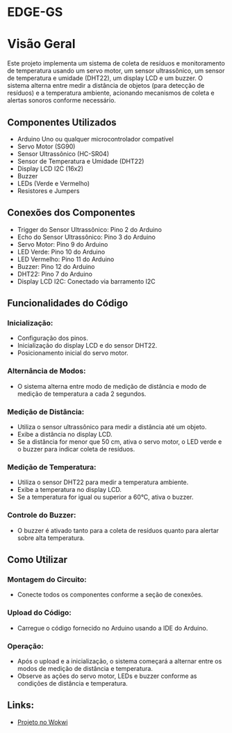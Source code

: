# EDGE-GS

# Visão Geral

Este projeto implementa um sistema de coleta de resíduos e monitoramento de temperatura usando um servo motor, um sensor ultrassônico, um sensor de temperatura e umidade (DHT22), um display LCD e um buzzer. O sistema alterna entre medir a distância de objetos (para detecção de resíduos) e a temperatura ambiente, acionando mecanismos de coleta e alertas sonoros conforme necessário.

## Componentes Utilizados

- Arduino Uno ou qualquer microcontrolador compatível
- Servo Motor (SG90)
- Sensor Ultrassônico (HC-SR04)
- Sensor de Temperatura e Umidade (DHT22)
- Display LCD I2C (16x2)
- Buzzer
- LEDs (Verde e Vermelho)
- Resistores e Jumpers

## Conexões dos Componentes

- Trigger do Sensor Ultrassônico: Pino 2 do Arduino
- Echo do Sensor Ultrassônico: Pino 3 do Arduino
- Servo Motor: Pino 9 do Arduino
- LED Verde: Pino 10 do Arduino
- LED Vermelho: Pino 11 do Arduino
- Buzzer: Pino 12 do Arduino
- DHT22: Pino 7 do Arduino
- Display LCD I2C: Conectado via barramento I2C

## Funcionalidades do Código

### Inicialização:

- Configuração dos pinos.
- Inicialização do display LCD e do sensor DHT22.
- Posicionamento inicial do servo motor.

### Alternância de Modos:

- O sistema alterna entre modo de medição de distância e modo de medição de temperatura a cada 2 segundos.

### Medição de Distância:

- Utiliza o sensor ultrassônico para medir a distância até um objeto.
- Exibe a distância no display LCD.
- Se a distância for menor que 50 cm, ativa o servo motor, o LED verde e o buzzer para indicar coleta de resíduos.

### Medição de Temperatura:

- Utiliza o sensor DHT22 para medir a temperatura ambiente.
- Exibe a temperatura no display LCD.
- Se a temperatura for igual ou superior a 60°C, ativa o buzzer.

### Controle do Buzzer:

- O buzzer é ativado tanto para a coleta de resíduos quanto para alertar sobre alta temperatura.

## Como Utilizar

### Montagem do Circuito:

- Conecte todos os componentes conforme a seção de conexões.

### Upload do Código:

- Carregue o código fornecido no Arduino usando a IDE do Arduino.

### Operação:

- Após o upload e a inicialização, o sistema começará a alternar entre os modos de medição de distância e temperatura.
- Observe as ações do servo motor, LEDs e buzzer conforme as condições de distância e temperatura.

## Links:

- [Projeto no Wokwi](https://wokwi.com/projects/399997878789051393)
